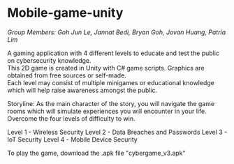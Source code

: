 # Mobile-game-unity
*Group Members: Goh Jun Le, Jannat Bedi, Bryan Goh, Jovan Huang, Patria Lim*

A gaming application with 4 different levels to educate and test the public on cybersecurity knowledge. <br>
This 2D game is created in Unity with C# game scripts. Graphics are obtained from free sources or self-made. <br>
Each level may consist of multiple minigames or educational knowledge which will help raise awareness amongst the public. <br>

Storyline: As the main character of the story, you will navigate the game rooms which will simulate experiences you will encounter in your life. Overcome the four levels of difficulty to win. <br>

Level 1 - Wireless Security
Level 2 - Data Breaches and Passwords
Level 3 - IoT Security
Level 4 - Mobile Device Security

To play the game, download the .apk file "cybergame_v3.apk"


